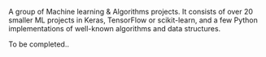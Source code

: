 A group of Machine learning & Algorithms projects. It consists of over 20 smaller ML projects in Keras, TensorFlow or scikit-learn, and a few Python implementations of well-known algorithms and data structures. 

To be completed..
